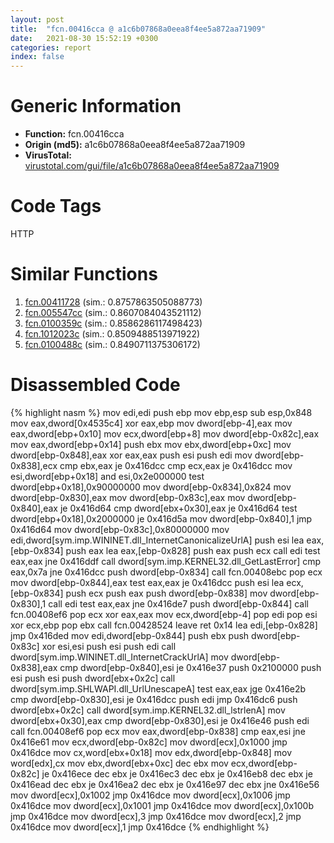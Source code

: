 ```yaml
---
layout: post
title:  "fcn.00416cca @ a1c6b07868a0eea8f4ee5a872aa71909"
date:   2021-08-30 15:52:19 +0300
categories: report
index: false
---
```


# Generic Information
- **Function:** fcn.00416cca
- **Origin (md5):** a1c6b07868a0eea8f4ee5a872aa71909
- **VirusTotal:** [virustotal.com/gui/file/a1c6b07868a0eea8f4ee5a872aa71909][virustotal_ref]

# Code Tags
<span class="tag" id="HTTP">HTTP</span>


# Similar Functions

1. [fcn.00411728][similar_1_ref] (sim.: 0.8757863505088773)
2. [fcn.005547cc][similar_2_ref] (sim.: 0.8607084043521112)
3. [fcn.0100359c][similar_3_ref] (sim.: 0.8586286117498423)
4. [fcn.1012023c][similar_4_ref] (sim.: 0.8509488513971922)
5. [fcn.0100488c][similar_5_ref] (sim.: 0.8490711375306172)


# Disassembled Code

{% highlight nasm %}
mov edi,edi
push ebp
mov ebp,esp
sub esp,0x848
mov eax,dword[0x4535c4]
xor eax,ebp
mov dword[ebp-4],eax
mov eax,dword[ebp+0x10]
mov ecx,dword[ebp+8]
mov dword[ebp-0x82c],eax
mov eax,dword[ebp+0x14]
push ebx
mov ebx,dword[ebp+0xc]
mov dword[ebp-0x848],eax
xor eax,eax
push esi
push edi
mov dword[ebp-0x838],ecx
cmp ebx,eax
je 0x416dcc
cmp ecx,eax
je 0x416dcc
mov esi,dword[ebp+0x18]
and esi,0x2e000000
test dword[ebp+0x18],0x90000000
mov dword[ebp-0x834],0x824
mov dword[ebp-0x830],eax
mov dword[ebp-0x83c],eax
mov dword[ebp-0x840],eax
je 0x416d64
cmp dword[ebx+0x30],eax
je 0x416d64
test dword[ebp+0x18],0x2000000
je 0x416d5a
mov dword[ebp-0x840],1
jmp 0x416d64
mov dword[ebp-0x83c],0x80000000
mov edi,dword[sym.imp.WININET.dll_InternetCanonicalizeUrlA]
push esi
lea eax,[ebp-0x834]
push eax
lea eax,[ebp-0x828]
push eax
push ecx
call edi
test eax,eax
jne 0x416ddf
call dword[sym.imp.KERNEL32.dll_GetLastError]
cmp eax,0x7a
jne 0x416dcc
push dword[ebp-0x834]
call fcn.00408ebc
pop ecx
mov dword[ebp-0x844],eax
test eax,eax
je 0x416dcc
push esi
lea ecx,[ebp-0x834]
push ecx
push eax
push dword[ebp-0x838]
mov dword[ebp-0x830],1
call edi
test eax,eax
jne 0x416de7
push dword[ebp-0x844]
call fcn.00408ef6
pop ecx
xor eax,eax
mov ecx,dword[ebp-4]
pop edi
pop esi
xor ecx,ebp
pop ebx
call fcn.00428524
leave
ret 0x14
lea edi,[ebp-0x828]
jmp 0x416ded
mov edi,dword[ebp-0x844]
push ebx
push dword[ebp-0x83c]
xor esi,esi
push esi
push edi
call dword[sym.imp.WININET.dll_InternetCrackUrlA]
mov dword[ebp-0x838],eax
cmp dword[ebp-0x840],esi
je 0x416e37
push 0x2100000
push esi
push esi
push dword[ebx+0x2c]
call dword[sym.imp.SHLWAPI.dll_UrlUnescapeA]
test eax,eax
jge 0x416e2b
cmp dword[ebp-0x830],esi
je 0x416dcc
push edi
jmp 0x416dc6
push dword[ebx+0x2c]
call dword[sym.imp.KERNEL32.dll_lstrlenA]
mov dword[ebx+0x30],eax
cmp dword[ebp-0x830],esi
je 0x416e46
push edi
call fcn.00408ef6
pop ecx
mov eax,dword[ebp-0x838]
cmp eax,esi
jne 0x416e61
mov ecx,dword[ebp-0x82c]
mov dword[ecx],0x1000
jmp 0x416dce
mov cx,word[ebx+0x18]
mov edx,dword[ebp-0x848]
mov word[edx],cx
mov ebx,dword[ebx+0xc]
dec ebx
mov ecx,dword[ebp-0x82c]
je 0x416ece
dec ebx
je 0x416ec3
dec ebx
je 0x416eb8
dec ebx
je 0x416ead
dec ebx
je 0x416ea2
dec ebx
je 0x416e97
dec ebx
jne 0x416e56
mov dword[ecx],0x1002
jmp 0x416dce
mov dword[ecx],0x1006
jmp 0x416dce
mov dword[ecx],0x1001
jmp 0x416dce
mov dword[ecx],0x100b
jmp 0x416dce
mov dword[ecx],3
jmp 0x416dce
mov dword[ecx],2
jmp 0x416dce
mov dword[ecx],1
jmp 0x416dce
{% endhighlight %}


[similar_1_ref]: /report/fcn.00411728@5f763449465a14d1cdb5ea67e2f984d0
[similar_2_ref]: /report/fcn.005547cc@c60344b51fa39a329b92557d24ff7670
[similar_3_ref]: /report/fcn.0100359c@7be42d186738ec1816397d616de2cb9d
[similar_4_ref]: /report/fcn.1012023c@89dc67d2f980e8488f97b1bf8cb24258
[similar_5_ref]: /report/fcn.0100488c@7be42d186738ec1816397d616de2cb9d
[virustotal_ref]: https://www.virustotal.com/gui/file/a1c6b07868a0eea8f4ee5a872aa71909